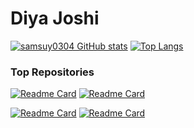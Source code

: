 # Diya Joshi

[![samsuy0304 GitHub stats](https://github-readme-stats.vercel.app/api?username=DiyaJoshi&count_private=true&show_icons=true&theme=tokyonight)](https://github.com/anuraghazra/github-readme-stats)
[![Top Langs](https://github-readme-stats.vercel.app/api/top-langs/?username=sDiyaJoshi&layout=compact&theme=tokyonight&hide_progress=true&langs_count=8&hide=jupyter%20notebook)](https://github.com/anuraghazra/github-readme-stats)

### Top Repositories
[![Readme Card](https://github-readme-stats.vercel.app/api/pin/?username=DiyaJoshi&repo=LeptonStudies&theme=tokyonight)](https://github.com/samsuy0304/LeptonStudies)
[![Readme Card](https://github-readme-stats.vercel.app/api/pin/?username=samsuy0304&repo=Double_Slit-Interference-Simulation&theme=tokyonight)](https://github.com/samsuy0304/Double_Slit-Interference-Simulation)

[![Readme Card](https://github-readme-stats.vercel.app/api/pin/?username=samsuy0304&repo=VNA_CMS&theme=tokyonight)](https://github.com/samsuy0304/VNA_CMS)
[![Readme Card](https://github-readme-stats.vercel.app/api/pin/?username=samsuy0304&repo=DeepNeural_Numpy&theme=tokyonight)](https://github.com/samsuy0304/DeepNeural_Numpy)
<!--
**diya-J-79/diya-J-79** is a ✨ _special_ ✨ repository because its `README.md` (this file) appears on your GitHub profile.

Here are some ideas to get you started:

- 🔭 I’m currently working on ...
- 🌱 I’m currently learning ...
- 👯 I’m looking to collaborate on ...
- 🤔 I’m looking for help with ...
- 💬 Ask me about ...
- 📫 How to reach me: ...
- 😄 Pronouns: ...
- ⚡ Fun fact: ...
-->
